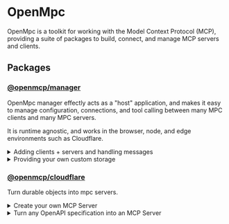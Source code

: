 # OpenMpc

OpenMpc is a toolkit for working with the Model Context Protocol (MCP), providing a suite of packages to build, connect,
and manage MCP servers and clients.

## Packages

### [@openmcp/manager](packages/manager)

OpenMpc manager effectly acts as a "host" application, and makes it easy to manage configuration, connections, and tool
calling between many MPC clients and many MPC servers.

It is runtime agnostic, and works in the browser, node, and edge environments such as Cloudflare.

<details>
<summary>Adding clients + servers and handling messages</summary>

```ts
import { createMpcManager, createMpcConductor } from '@openmcp/manager';

/**
 * Create a manager, by default it will store everything in memory.
 */
const manager = createMpcManager();

/**
 * The conductor is handles messages and coordinates client<->server tool calling.
 */
const conductor = createMpcConductor({
  toolsByClientId: manager.current.clientServers.toolsByClientId,
  // Optional, will pull the openai key from the OPENAI_API_KEY env variable if not supplied here
  settings: {
    providers: {
      openai: { apiKey: 'your-key' },
    },
  },
});

/**
 * Send a message, get back a `@ai-sdk` response stream.
 * Nothing special happening yet since we have not configured anything on our manager.
 */
const res = await conductor.handleMessage({
  // clientId can be anything, but often it will be your user's id
  clientId: 'user-1',
  message: 'What tools do I have available?',
});

// Add a server configuration to the manager
await manager.servers.create({
  id: 'test-server-id',
  name: 'Test Server',

  // A JSON schema describing the config that clients are expected to provide
  configSchema: {
    properties: {
      apiKey: { type: 'string' },
    },
    required: ['apiKey'],
  },

  transport: {
    type: 'sse',
    config: {
      url: 'http://localhost:3000/sse',
      // Optionally configure request defaults, with variable substitution from client config
      // These will be sent along with every tool call to this server
      requestInit: {
        headers: {
          Authorization: 'Bearer {{apiKey}}',
        },
      },
    },
  },
});

// Add a client <-> server configuration
const clientServer1 = await manager.clientServers.create({
  clientId: 'user-1',
  serverid: 'test-server-id',
  serverConfig: {
    apiKey: '12345',
  },
});

// Now when handleMessage is called for user-1, tools that servers
// this client has configured will be made available and used to produce the response
const res2 = await conductor.handleMessage({
  clientId: 'user-1',
  message: 'What tools do I have available?',
});

/** Some other helpful methods: **/

// Will request and list tools from the connected server
const tools = await clientServer1.listTools();

// Call a tool on the server, on behalf of the user-1 client. This will include
// a `Authorization: "Bearer 12345"` in the request.
await clientServer1.callTool({ name: 'tool1', input: {} });

// List tools from all servers that the user-1 client has configured
const allTools = await manager.clientServers.toolsByClientId({ clientId: 'user-1' });
```

</details>

<details>
<summary>Providing your own custom storage</summary>

By default manager will load and store client server configs, and server configs, in memory. Often, this information
will be stored in a database. To support this, OpenMpc manager supports custom storage:

```ts
const manager = createMpcManager({
  storage: {
    servers: {
      insert: async row => {
        await myDb.clientServers.add(row);
      },
      upsert: async ({ id }, row) => {
        await myDb.clientServers.put({ ...row, id });
      },
      update: async ({ id }, row) => {
        await myDb.clientServers.update(id, row);
      },
      delete: async ({ id }) => {
        await myDb.clientServers.delete(id);
      },
      // `where` will only ever be a simple object
      findMany: async where => {
        return myDb.clientServers.where(where);
      },
      getById: async ({ id }) => {
        return myDb.clientServers.get(id);
      },
    },

    clientServers: {
      // same interface and approach as servers
    },
  },
});
```

</details>

### [@openmcp/cloudflare](packages/cloudflare)

Turn durable objects into mpc servers.

<details>
<summary>Create your own MCP Server</summary>

```ts
import { OpenMcpDurableObject, routeOpenMcpRequest } from '@openmcp/cloudflare';
import { McpServer } from '@modelcontextprotocol/sdk/server/mcp.js';

// 1. Define the durable object
export class HelloWorldMcpServer extends OpenMcpDurableObject {
  override readonly mcpServerId = 'my-hello-world-mpc';

  constructor(ctx: DurableObjectState, env: Env) {
    super(ctx, env);
  }

  override createMcpServer() {
    const server = new McpServer(
      {
        name: 'Hello World',
        version: '1.0.0',
      },
      {
        capabilities: {
          tools: {},
        },
      },
    );

    server.tool('hello', () => {
      return { content: [{ type: 'text', text: 'Hello World!' }] };
    });

    return server;
  }
}

// 2. In your cloudflare worker
export default {
  async fetch(request, env) {
    return routeOpenMcpRequest(request, {
      'my-hello-world-mpc': {
        namespace: env.HELLO_WORLD_MCP_SERVER,
      },
    });
  },
};
```

</details>

<details>
<summary>Turn any OpenAPI specification into an MCP Server</summary>

```ts
import { OpenMcpOpenAPI, routeOpenMcpRequest } from '@openmcp/cloudflare';

// 1. Define the durable object
export class PetstoreApi extends OpenMcpOpenAPI {
  override mcpServerId = 'my-petstore-mpc';

  override config = {
    // URL to the specification file
    openapi: 'https://petstore3.swagger.io/api/v3/openapi.json',

    // The base url of the API itself
    baseUrl: 'https://petstore3.swagger.io/api/v3',
  };
}

// 2. In your cloudflare worker
export default {
  async fetch(request, env) {
    return routeOpenMcpRequest(request, {
      'my-petstore-mpc': {
        namespace: env.PETSTORE_MCP_SERVER,
      },
    });
  },
};
```

</details>
